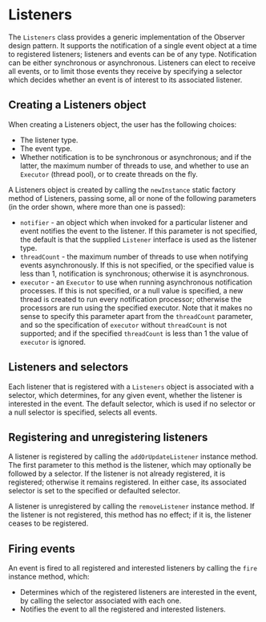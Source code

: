 # Listeners

The `Listeners` class provides a generic implementation of the Observer design pattern.
It supports the notification of a single event object at a time to registered listeners; listeners and events
can be of any type. Notification can be either synchronous or asynchronous. Listeners can elect to receive all
events, or to limit those events they receive by specifying a selector which decides whether an event is of
interest to its associated listener.

## Creating a Listeners object

When creating a Listeners object, the user has the following choices:
* The listener type.
* The event type.
* Whether notification is to be synchronous or asynchronous; and if the latter, the maximum number of threads
to use, and whether to use an `Executor` (thread pool), or to create threads on the fly.

A Listeners object is created by calling the `newInstance` static factory method of Listeners, passing some,
all or none of the following parameters (in the order shown, where more than one is passed):
* `notifier` - an object which when invoked for a particular listener and event notifies the event to the listener. If this parameter is not specified, the default is that the supplied `Listener` interface is used as the listener type.
* `threadCount` - the maximum number of threads to use when notifying events asynchronously. If this is not
specified, or the specified value is less than 1, notification is synchronous; otherwise it is asynchronous.
* `executor` - an `Executor` to use when running asynchronous notification processes. If this is not specified,
or a null value is specified, a new thread is created to run every notification processor; otherwise
the processors are run using the specified executor. Note that it makes no sense to specify this parameter apart
from the `threadCount` parameter, and so the specification of `executor` without `threadCount` is not
supported; and if the specified `threadCount` is less than 1 the value of `executor` is ignored.

## Listeners and selectors

Each listener that is registered with a `Listeners` object is associated with a selector, which determines, for any given event, whether the listener is interested in the event. The default
selector, which is used if no selector or a null selector is specified, selects
all events.  

## Registering and unregistering listeners 

A listener is registered by calling the `addOrUpdateListener` instance method.
The first parameter to this method is the listener, which may optionally be followed by a selector. 
If the listener is not already registered, it is registered; otherwise it remains registered. In either case, its associated selector is set to the specified or defaulted selector.

A listener is unregistered by calling the `removeListener` instance method. If the listener is not registered,
this method has no effect; if it is, the listener ceases to be registered.

## Firing events

An event is fired to all registered and interested listeners by calling the `fire` instance method, which:
* Determines which of the registered listeners are interested in the event, by calling the selector associated with
each one.
* Notifies the event to all the registered and interested listeners.